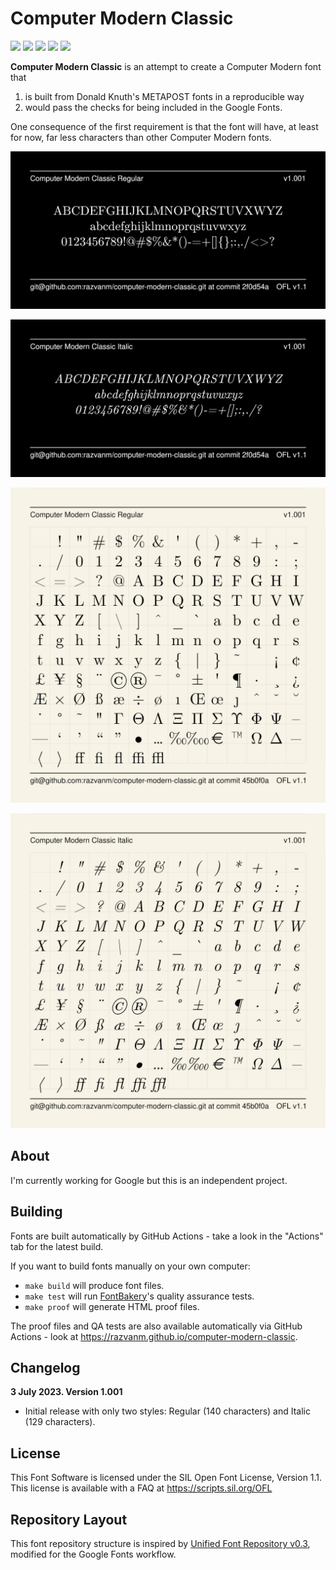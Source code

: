 # Computer Modern Classic

[![][Fontbakery]](https://razvanm.github.io/computer-modern-classic/fontbakery/fontbakery-report.html)
[![][Universal]](https://razvanm.github.io/computer-modern-classic/fontbakery/fontbakery-report.html)
[![][GF Profile]](https://razvanm.github.io/computer-modern-classic/fontbakery/fontbakery-report.html)
[![][Outline Correctness]](https://razvanm.github.io/computer-modern-classic/fontbakery/fontbakery-report.html)
[![][Shaping]](https://razvanm.github.io/computer-modern-classic/fontbakery/fontbakery-report.html)

[Fontbakery]: https://img.shields.io/endpoint?url=https%3A%2F%2Fraw.githubusercontent.com%2Frazvanm%2Fcomputer-modern-classic%2Fgh-pages%2Fbadges%2Foverall.json
[GF Profile]: https://img.shields.io/endpoint?url=https%3A%2F%2Fraw.githubusercontent.com%2Frazvanm%2Fcomputer-modern-classic%2Fgh-pages%2Fbadges%2FGoogleFonts.json
[Outline Correctness]: https://img.shields.io/endpoint?url=https%3A%2F%2Fraw.githubusercontent.com%2Frazvanm%2Fcomputer-modern-classic%2Fgh-pages%2Fbadges%2FOutlineCorrectnessChecks.json
[Shaping]: https://img.shields.io/endpoint?url=https%3A%2F%2Fraw.githubusercontent.com%2Frazvanm%2Fcomputer-modern-classic%2Fgh-pages%2Fbadges%2FShapingChecks.json
[Universal]: https://img.shields.io/endpoint?url=https%3A%2F%2Fraw.githubusercontent.com%2Frazvanm%2Fcomputer-modern-classic%2Fgh-pages%2Fbadges%2FUniversal.json

**Computer Modern Classic** is an attempt to create a Computer Modern font that

1. is built from Donald Knuth's METAPOST fonts in a reproducible way
2. would pass the checks for being included in the Google Fonts.

One consequence of the first requirement is that the font will have, at least
for now, far less characters than other Computer Modern fonts.

![Computer Modern Classic Regular](documentation/regular1.png)

![Computer Modern Classic Italic](documentation/italic1.png)

![Computer Modern Classic Regular - all characters](documentation/regular2.png)

![Computer Modern Classic Italic - all characters](documentation/italic2.png)

## About

I'm currently working for Google but this is an independent project.

## Building

Fonts are built automatically by GitHub Actions - take a look in the "Actions"
tab for the latest build.

If you want to build fonts manually on your own computer:

* `make build` will produce font files.
* `make test` will run [FontBakery](https://github.com/googlefonts/fontbakery)'s
  quality assurance tests.
* `make proof` will generate HTML proof files.

The proof files and QA tests are also available automatically via GitHub
Actions - look at https://razvanm.github.io/computer-modern-classic.

## Changelog

**3 July 2023. Version 1.001**
- Initial release with only two styles: Regular (140 characters) and Italic (129
  characters).

## License

This Font Software is licensed under the SIL Open Font License, Version 1.1.
This license is available with a FAQ at
https://scripts.sil.org/OFL

## Repository Layout

This font repository structure is inspired by [Unified Font Repository
v0.3](https://github.com/unified-font-repository/Unified-Font-Repository),
modified for the Google Fonts workflow.
